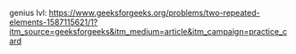 genius lvl: https://www.geeksforgeeks.org/problems/two-repeated-elements-1587115621/1?itm_source=geeksforgeeks&itm_medium=article&itm_campaign=practice_card